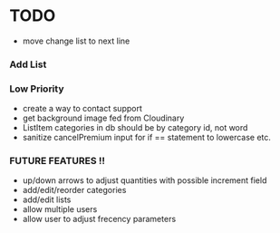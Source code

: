 # TODO

- move change list to next line

### Add List

### Low Priority
- create a way to contact support
- get background image fed from Cloudinary
- ListItem categories in db should be by category id, not word
- sanitize cancelPremium input for if == statement to lowercase etc.

### FUTURE FEATURES !!

- up/down arrows to adjust quantities with possible increment field
- add/edit/reorder categories
- add/edit lists
- allow multiple users
- allow user to adjust frecency parameters